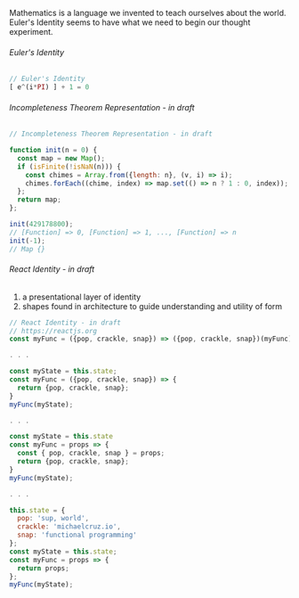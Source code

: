 Mathematics is a language we invented to teach ourselves about the world. Euler's Identity seems to have what we need to begin our thought experiment.

###### Euler's Identity
```javascript
// Euler's Identity
[ e^(i*PI) ] + 1 = 0
```

###### Incompleteness Theorem Representation - in draft
```javascript
// Incompleteness Theorem Representation - in draft

function init(n = 0) {
  const map = new Map();
  if (isFinite(!isNaN(n))) {
    const chimes = Array.from({length: n}, (v, i) => i);
    chimes.forEach((chime, index) => map.set(() => n ? 1 : 0, index));
  };
  return map;
};

init(429178800);
// [Function] => 0, [Function] => 1, ..., [Function] => n
init(-1);
// Map {}
```





###### React Identity - in draft
1. a presentational layer of identity
2. shapes found in architecture to guide understanding and utility of form

```javascript
// React Identity - in draft
// https://reactjs.org
const myFunc = ({pop, crackle, snap}) => ({pop, crackle, snap})(myFunc)(this.state);

. . .

const myState = this.state;
const myFunc = ({pop, crackle, snap}) => {
  return {pop, crackle, snap};
}
myFunc(myState);

. . .

const myState = this.state
const myFunc = props => {
  const { pop, crackle, snap } = props;
  return {pop, crackle, snap};
}
myFunc(myState);

. . .

this.state = {
  pop: 'sup, world',
  crackle: 'michaelcruz.io',
  snap: 'functional programming'
};
const myState = this.state;
const myFunc = props => {
  return props;
};
myFunc(myState);
```

